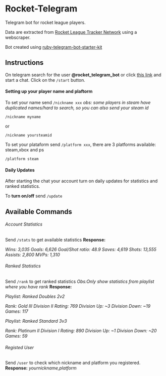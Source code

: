 # Rocket-Telegram
 Telegram bot for rocket league players.

 Data are extracted from [Rocket League Tracker Network](https://rocketleague.tracker.network) using a webscraper.

 Bot created using [ruby-telegram-bot-starter-kit](https://github.com/MaximAbramchuck/ruby-telegram-bot-starter-kit)

## Instructions
On telegram search for the user **@rocket_telegram_bot** or click [this link](http://t.me/rocket_telegram_bot) and start a chat.
Click on the `/start` button.

#### Setting up your player name and plaftorm
To set your name send `/nickname xxx`
*obs: some players in steam have duplicated names/hard to search, so you can also send your steam id*

    /nickname myname

or

    /nickname yoursteamid
To set your plataform send `/platform xxx`, there are 3 platforms available: steam,xbox and ps

    /platform steam

#### Daily Updates
After starting the chat your account turn on daily updates for statistics and ranked statistics.

To **turn on/off** send `/update`


## Available Commands

###### Account Statistics
Send `/stats` to get available statistics
**Response:**

*Wins: 3,035
Goals: 6,626
Goal/Shot ratio: 48.9
Saves: 4,619
Shots: 13,555
Assists: 2,800
MVPs: 1,310*


###### Ranked Statistics
Send `/rank` to get ranked statistics
*Obs:Only show statistics from playlist where you have rank*
**Response:**

*Playlist: Ranked Doubles 2v2*

  *Rank: Gold III Division II
  Rating: 769
  Division Up: ~3
  Division Down: ~19
  Games: 117*


*Playlist: Ranked Standard 3v3*

  *Rank: Platinum II Division I
  Rating: 890
  Division Up: ~1
  Division Down: ~20
  Games: 59*

###### Registed User
Send `/user` to check which nickname and platform you registered.
**Response:**
*yournickname,platform*






